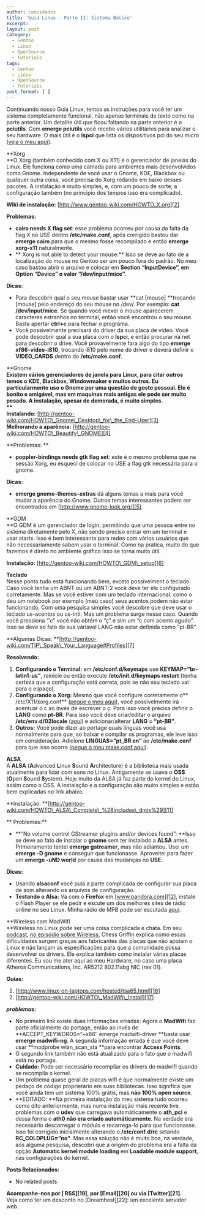 ```yaml
---
author: convidados
title: 'Guia Linux - Parte II: Sistema Básico'
excerpt:
layout: post
category:
  - Gentoo
  - Linux
  - OpenSource
  - Tutoriais
tags:
  - Gentoo
  - Linux
  - OpenSource
  - Tutoriais
post_format: [ ]
---
```

Continuando nosso Guia Linux, temos as instruções para você ter um sistema completamente funcional, não apenas terminais de texto como na parte anterior. Um detalhe útil que ficou faltando na parte anterior é o **pciutils**. Com **emerge pciutils** você recebe vários utilitários para analizar o seu hardware. O mais útil é o **lspci** que lista os dispositivos pci do seu micro ([veja o meu aqui][1]).

**Xorg  
**O Xorg (também conhecido com X ou X11) é o gerenciador de janelas do Linux. Ele funciona como uma camada para ambientes mais desenvolvidos como Gnome. Independente de você usar o Gnome, KDE, Blackbox ou qualquer outra coisa, você precisa do Xorg rodando em baixo desses pacotes. A instalação é muito simples, e, com um pouco de sorte, a configuração também (no princípio dos tempos isso era complicado).

**Wiki de instalação:** [http://www.gentoo-wiki.com/HOWTO_X.org][2]

**Problemas:**

*   **cairo needs X flag set**: esse problema ocorreu por causa da falta da flag X no USE dentro **/etc/make.conf**, após corrigido bastou dar **emerge cairo** para que o mesmo fosse recompilado e então **emerge xorg-x11** naturalmente.
*   ** Xorg is not able to detect your mouse:** Isso se deve ao fato de a localização do mouse no Gentoo ser um pouco fora do padrão. No meu caso bastou abrir o arquivo e colocar em **Section “InputDevice”, em Option “Device” o valor “/dev/input/mice”.**

**Dicas:**

*   Para descobrir qual o seu mouse bastar usar **cat [mouse] **trocando [mouse] pelo endereço do seu mouse no /dev/. Por exemplo: **cat /dev/input/mice**. Se quando você mexer o mouse aparecerem caracteres estranhos no terminal, então você encontrou o seu mouse. Basta apertar **ctrl+c** para fechar o programa.
*   Você possivelmente precisará do driver da sua placa de video. Você pode descobrir qual a sua placa com o **lspci**, e então procurar na net para descobrir o drive. Você provavelmente fara algo do tipo **emerge xf86-video-i810**, trocando i810 pelo nome do driver e deverá definir o **VIDEO_CARDS** dentro do **/etc/make.conf**.

**Gnome  
**Existem vários gerenciadores de janela para Linux, para citar outros temos o KDE, Blackbox, Windowmaker e muitos outros. Eu particularmente uso o Gnome por uma questão de gosto pessoal. Ele é bonito e amigável, mas em maquinas mais antigas ele pode ser muito pesado. A instalação, apesar de demorada, é muito simples.  
**  
Instalando:** [http://gentoo-wiki.com/HOWTO\_Gnome\_Desktop\_for\_the_End-User][3]  
**Melhorando a aparência:** [http://gentoo-wiki.com/HOWTO\_Beautify\_GNOME][4]

**Problemas: **

*   **poppler-bindings needs gtk flag set**: este é o mesmo problema que na sessão Xorg, eu esqueci de colocar no USE a flag gtk necessária para o gnome.

**Dicas:**

*   **emerge gnome-themes-extras** dá alguns temas a mais para você mudar a aparência do Gnome. Outros temas interessantes podem ser encontrados em [http://www.gnome-look.org/][5]

**GDM  
**O GDM é um gerenciador de login, permitindo que uma pessoa entre no sistema diretamente pelo X, não sendo preciso entrar em um terminal e usar startx. Isso é bem interessante para redes com vários usuários que não necessariamente sabem usar o terminal. Como na pratica, muito do que fazemos é direto no ambiente gráfico isso se torna muito útil.

**Instalação:** [http://gentoo-wiki.com/HOWTO\_GDM\_setup][6]

**Teclado**  
Nesse ponto tudo está funcionando bem, exceto possivelment o teclado. Caso você tenha um ABNT ou um ABNT-2 você deve ter ele configurado corretamente. Mas se você estiver com um teclado internacional, como o deu um notebook por exemplo (meu caso) seus acentos podem não estar funcionando. Com uma pesquisa simples você descobre que deve usar o teclado us-acentos ou us-intl. Mas um problema surge nesse caso. Quando você pressiona “‘c” você não obtém o “ç” e sim um “c com acento agudo”. Isso se deve ao fato de sua váriavel LANG não estar definida como “pt-BR”.

**Algumas Dicas: **[http://gentoo-wiki.com/TIP\_Speak\_Your_Language#Profiles][7]

**Resolvendo:**

1.  **Configurando o Terminal:** em **/etc/conf.d/keymaps** use **KEYMAP=”br-latin1-us”**, reinicie ou então execute **/etc/init.d/keymaps restart** (tenha certeza que a configuração está correta, pois se não seu teclado vai para o espaço).
2.  **Configurando o Xorg:** Mesmo que você configure corretamente o** /etc/X11/xorg.conf** ([pegue o meu aqui][8]), você possivelmente irá acentuar o c ao invés de escrever o ç. Para isso você precisa definir o **LANG** como **pt-BR**. Para isso você deve criar/editar o arquivo **/etc/env.d/02locale** ([aqui][9]) e adicionar/alterar **LANG = “pt-BR”**.
3.  **Outros:** Você pode dizer ao portage quais línguas você usa normalmente para que, ao baixar e compilar os programas, ele leve isso em consideração. Adicione **LINGUAS=”pt_BR en”** ao **/etc/make.conf** para que isso ocorra ([pegue o meu make.conf aqui][10]).

**ALSA**  
A **ALSA** (**A**dvanced **L**inux **S**ound **A**rchitecture) é a biblioteca mais usada atualmente para lidar com sons no Linux. Antigamente se usava o **OSS** (**O**pen **S**ound **S**ystem). Hoje muito da ALSA já faz parte do kernel do Linux, assim como o OSS. A instalação e a configuração são muito simples e estão bem explicadas no link abaixo.

**Instalação: **[http://gentoo-wiki.com/HOWTO\_ALSA\_Complete\_%28includes\_dmix%29][11]

** Problemas:**

*   **“No volume control GStreamer plugins and/or devices found”: **Isso se deve ao fato de instalar o **gnome** sem ter instalado a **ALSA** antes. Primeiramente tentei **emerge gstreamer**, mas não adiantou. Usei um **emerge -D gnome** e conseguir que funcionasse. Aproveitei para fazer um **emerge -uND world** por causa das mudanças no **USE**.

**Dicas:**

*   Usando **alsaconf** você pula a parte complicada de configurar sua placa de som alterando os arquivos de configuração.
*   **Testando o Alsa:** Vá com o **Firefox** em [www.pandora.com][12], instale o Flash Player se ele pedir e escute um dos melhores sites de rádio online no seu Linux. Minha rádio de MPB pode ser escutada [aqui][13].

**Wireless com MadWifi  
**Wireless no Linux pode ser uma coisa complicada e chata. Em seu [podcast][14], [no episódio sobre Wireless][15], Chess Griffin explica como essas dificuldades surgem graças aos fabricantes das placas que não apoiam o Linux e não lançam as especificações para que a comunidade possa desenvolver os drivers. Ele explica também como instalar várias placas diferentes. Eu vou me ater aqui ao meu Hardware, no caso uma placa Atheros Communications, Inc. AR5212 802.11abg NIC (rev 01).

**Guias:**

1.  [http://www.linux-on-laptops.com/hosted/tsa65.html][16]
2.  [http://gentoo-wiki.com/HOWTO\_MadWifi\_Install][17]

***problemas:***

*   No primeiro link existe duas informações erradas: Agora o **MadWifi** faz parte oficialmente do portage, então ao invés de **ACCEPT_KEYWORDS=”~x86″ emerge madwifi-driver **basta usar **emerge madwifi-ng**. A segunda informação errada é que você deve usar **modprobe wlan\_scan\_sta **para encontrar **Access Points**.
*   O segundo link também não está atualizado para o fato que o madwifi está no portage.
*   **Cuidado:** Pode ser necessário recompilar os drivers do madwifi quando se recompila o kernel.
*   Um problema quase geral de placas wifi é que normalmente existe um pedaço de código proprietário em suas bibliotecas. Isso significa que você ainda tem um sistema 100% grátis, mas **não 100% open source**.
*   **EDITADO: **Na primeira instalação do meu sistema tudo ocorreu como dito anteriormente, mas numa instalação mais recente tive problemas com o **udev** que carregava automáticamente o **ath_pci** e dessa forma o **ath0 não era criado automáticamente**. Na verdade era necessário descarregar o módulo e recarrega-lo para que funcionasse. Isso foi corrigido inicialmente alterando o **/etc/conf.d/rc** setando **RC_COLDPLUG=”no”**. Mas essa solução não é muito boa, na verdade, aós alguma pesquisa, descobri que a origem do problema era a falta da opção **Automatic kernel module loading** em **Loadable module support**, nas configurações do kernel.

**Posts Relacionados:** 
*   No related posts









**Acompanhe-nos por [ RSS][19], por [Email][20] ou via [Twitter][21].**  
Veja como ter um desconto no [Dreamhost][22]: um excelente servidor web.

 [1]: http://vidageek.net/public/guialinux/lspci.out "Meu lspci"
 [2]: http://www.gentoo-wiki.com/HOWTO_X.org "Gentoo Wiki: HowTo X"
 [3]: http://http://gentoo-wiki.com/HOWTO_Gnome_Desktop_for_the_End-User "Gentoo Wiki: HowTo Gnome Desktop for the End-User"
 [4]: http://gentoo-wiki.com/HOWTO_Beautify_GNOME "Gentoo Wiki: HowTo Beautify Gnome"
 [5]: http://www.gnome-look.org/ "Gnome Look"
 [6]: http://gentoo-wiki.com/HOWTO_GDM_setup "Gentoo Wiki: HowTo GDM Setup"
 [7]: http://gentoo-wiki.com/TIP_Speak_Your_Language#Profiles "Gentoo Wiki: Tip Speak Your Language - Profiles"
 [8]: http://vidageek.net/public/guialinux/xorg.conf "xorg.conf"
 [9]: http://vidageek.net/public/guialinux/02locale "/etc/env.d/02locale"
 [10]: http://vidageek.net/public/guialinux/make.conf "/etc/make.conf"
 [11]: http://gentoo-wiki.com/HOWTO_ALSA_Complete_%28includes_dmix%29 "Gentoo Wiki: HowTo ALSA Complete - includes dmix"
 [12]: http://www.pandora.com "Pandora: Radio Online"
 [13]: http://www.pandora.com/stations/77a3584bde7d2ee6c5e9505aa1db09a41512e210ad112f14 "Minha Rádio de MPB no pandora"
 [14]: http://www.linuxreality.com/ "Podcast: LinuxReality"
 [15]: http://www.linuxreality.com/podcast/episode-52-wireless-networking-basics/ "Wireless Networking Basics"
 [16]: http://http://www.linux-on-laptops.com/hosted/tsa65.html "Gentoo Linux on a Toshiba Sattelite A65"
 [17]: http://gentoo-wiki.com/HOWTO_MadWifi_Install "Gentoo Wiki: HowTo MadWifi Install"





